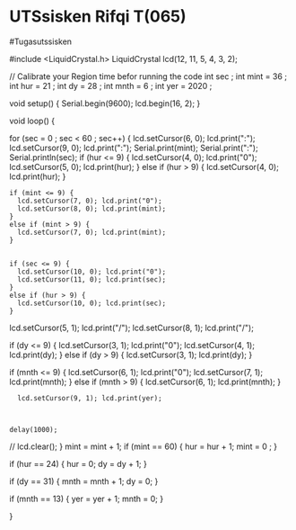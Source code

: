 # UTSsisken Rifqi T(065)
#Tugasutssisken


#include <LiquidCrystal.h>
LiquidCrystal lcd(12, 11, 5, 4, 3, 2);

// Calibrate your Region time befor running the code
int sec ;
int mint = 36 ;
int hur = 21 ;
int dy = 28 ;
int mnth = 6 ;
int yer = 2020 ;


void setup() {
  Serial.begin(9600);
  lcd.begin(16, 2);
}

void loop() {

  for (sec = 0 ; sec < 60 ; sec++) {
    lcd.setCursor(6, 0); lcd.print(":");
    lcd.setCursor(9, 0); lcd.print(":");
    Serial.print(mint); Serial.print(":");
    Serial.println(sec);
    if (hur <= 9) {
      lcd.setCursor(4, 0); lcd.print("0");
      lcd.setCursor(5, 0); lcd.print(hur);
    }
    else if (hur > 9) {
      lcd.setCursor(4, 0); lcd.print(hur);
    }

    if (mint <= 9) {
      lcd.setCursor(7, 0); lcd.print("0");
      lcd.setCursor(8, 0); lcd.print(mint);
    }
    else if (mint > 9) {
      lcd.setCursor(7, 0); lcd.print(mint);
    }


    if (sec <= 9) {
      lcd.setCursor(10, 0); lcd.print("0");
      lcd.setCursor(11, 0); lcd.print(sec);
    }
    else if (hur > 9) {
      lcd.setCursor(10, 0); lcd.print(sec);
    }


lcd.setCursor(5, 1); lcd.print("/");
lcd.setCursor(8, 1); lcd.print("/");


if (dy <= 9) {
      lcd.setCursor(3, 1); lcd.print("0");
      lcd.setCursor(4, 1); lcd.print(dy);
    }
    else if (dy > 9) {
      lcd.setCursor(3, 1); lcd.print(dy);
    }

if (mnth <= 9) {
      lcd.setCursor(6, 1); lcd.print("0");
      lcd.setCursor(7, 1); lcd.print(mnth);
    }
    else if (mnth > 9) {
      lcd.setCursor(6, 1); lcd.print(mnth);
    }


      lcd.setCursor(9, 1); lcd.print(yer);
    
   
    
    delay(1000);
   // lcd.clear();
  }
  mint = mint + 1;
  if (mint == 60) {
    hur = hur + 1;
    mint = 0 ;
  }

  if (hur == 24) {
    hur = 0;
    dy = dy + 1;
  }

  if (dy == 31) {
    mnth = mnth + 1;
    dy = 0;
  }

  if (mnth == 13) {
    yer = yer + 1;
    mnth = 0;
  }


}
